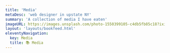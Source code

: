 ```yaml
---
title: 'Media'
metaDesc: 'web designer in upstate NY'
summary: 'A collection of media I have eaten'
imageURL: https://images.unsplash.com/photo-1550399105-c4db5fb85c18?ixid=MXwxMjA3fDB8MHxwaG90by1wYWdlfHx8fGVufDB8fHw%3D&ixlib=rb-1.2.1&auto=format&fit=crop&w=1351&q=80
layout: 'layouts/bookfeed.html'
eleventyNavigation:
  key: Media
  title: 📚 Media
---
```


